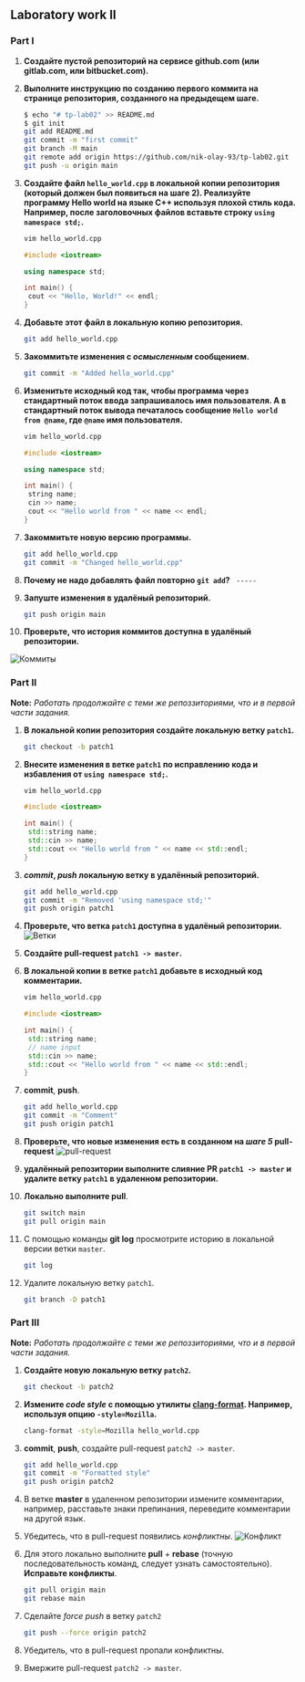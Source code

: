 ## Laboratory work II

### Part I

1. **Создайте пустой репозиторий на сервисе github.com (или gitlab.com, или bitbucket.com).**
2. **Выполните инструкцию по созданию первого коммита на странице репозитория, созданного на предыдещем шаге.**
   ```bash
   $ echo "# tp-lab02" >> README.md
   $ git init
   git add README.md
   git commit -m "first commit"
   git branch -M main
   git remote add origin https://github.com/nik-olay-93/tp-lab02.git
   git push -u origin main
   ```
3. **Создайте файл `hello_world.cpp` в локальной копии репозитория (который должен был появиться на шаге 2). Реализуйте программу **Hello world** на языке C++ используя плохой стиль кода. Например, после заголовочных файлов вставьте строку `using namespace std;`.**

   ```bash
   vim hello_world.cpp
   ```

   ```cpp
   #include <iostream>

   using namespace std;

   int main() {
   	cout << "Hello, World!" << endl;
   }
   ```

4. **Добавьте этот файл в локальную копию репозитория.**

   ```bash
   git add hello_world.cpp
   ```

5. **Закоммитьте изменения с _осмысленным_ сообщением.**

   ```bash
   git commit -m "Added hello_world.cpp"
   ```

6. **Изменитьте исходный код так, чтобы программа через стандартный поток ввода запрашивалось имя пользователя. А в стандартный поток вывода печаталось сообщение `Hello world from @name`, где `@name` имя пользователя.**

   ```bash
   vim hello_world.cpp
   ```

   ```cpp
   #include <iostream>

   using namespace std;

   int main() {
   	string name;
   	cin >> name;
   	cout << "Hello world from " << name << endl;
   }
   ```

7. **Закоммитьте новую версию программы.**

   ```bash
   git add hello_world.cpp
   git commit -m "Changed hello_world.cpp"
   ```

8. **Почему не надо добавлять файл повторно `git add`?**
   ` -----`
9. **Запуште изменения в удалёный репозиторий.**

   ```bash
   git push origin main
   ```

10. **Проверьте, что история коммитов доступна в удалёный репозитории.**

![Коммиты](/images/commits.png)

### Part II

**Note:** _Работать продолжайте с теми же репоззиториями, что и в первой части задания._

1. **В локальной копии репозитория создайте локальную ветку `patch1`.**

   ```bash
   git checkout -b patch1
   ```

2. **Внесите изменения в ветке `patch1` по исправлению кода и избавления от `using namespace std;`.**

   ```bash
   vim hello_world.cpp
   ```

   ```cpp
   #include <iostream>

   int main() {
   	std::string name;
   	std::cin >> name;
   	std::cout << "Hello world from " << name << std::endl;
   }
   ```

3. **_commit_, _push_ локальную ветку в удалённый репозиторий.**

   ```bash
   git add hello_world.cpp
   git commit -m "Removed 'using namespace std;'"
   git push origin patch1
   ```

4. **Проверьте, что ветка `patch1` доступна в удалёный репозитории.**
   ![Ветки](/images/branches.png)
5. **Создайте pull-request `patch1 -> master`.**
6. **В локальной копии в ветке `patch1` добавьте в исходный код комментарии.**

   ```bash
   vim hello_world.cpp
   ```

   ```cpp
   #include <iostream>

   int main() {
   	std::string name;
   	// name input
   	std::cin >> name;
   	std::cout << "Hello world from " << name << std::endl;
   }
   ```

7. **commit**, **push**.

   ```bash
   git add hello_world.cpp
   git commit -m "Comment"
   git push origin patch1
   ```

8. **Проверьте, что новые изменения есть в созданном на _шаге 5_ pull-request**
   ![pull-request](/images/PR.png)

9. **удалённый репозитории выполните слияние PR `patch1 -> master` и удалите ветку `patch1` в удаленном репозитории.**

10. **Локально выполните pull**.

    ```bash
    git switch main
    git pull origin main
    ```

11. С помощью команды **git log** просмотрите историю в локальной версии ветки `master`.

    ```bash
    git log
    ```

12. Удалите локальную ветку `patch1`.

    ```bash
    git branch -D patch1
    ```

### Part III

**Note:** _Работать продолжайте с теми же репоззиториями, что и в первой части задания._

1. **Создайте новую локальную ветку `patch2`.**

   ```bash
   git checkout -b patch2
   ```

2. **Измените _code style_ с помощью утилиты [**clang-format**](http://clang.llvm.org/docs/ClangFormat.html). Например, используя опцию `-style=Mozilla`.**

   ```bash
   clang-format -style=Mozilla hello_world.cpp
   ```

3. **commit**, **push**, создайте pull-request `patch2 -> master`.

   ```bash
   git add hello_world.cpp
   git commit -m "Formatted style"
   git push origin patch2
   ```

4. В ветке **master** в удаленном репозитории измените комментарии, например, расставьте знаки препинания, переведите комментарии на другой язык.
5. Убедитесь, что в pull-request появились _конфликтны_.
   ![Конфликт](/images/PR_con.png)
6. Для этого локально выполните **pull** + **rebase** (точную последовательность команд, следует узнать самостоятельно). **Исправьте конфликты**.

   ```bash
   git pull origin main
   git rebase main
   ```

7. Сделайте _force push_ в ветку `patch2`

   ```bash
   git push --force origin patch2
   ```

8. Убедитель, что в pull-request пропали конфликтны.
9. Вмержите pull-request `patch2 -> master`.
